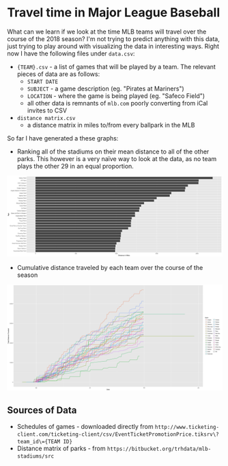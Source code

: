 # Travel time in Major League Baseball

What can we learn if we look at the time MLB teams will travel over the course of the 2018 season? I'm not trying to predict anything with this data, just trying to play around with visualizing the data in interesting ways. Right now I have the following files under `data.csv`:

- `{TEAM}.csv` - a list of games that will be played by a team. The relevant pieces of data are as follows:
  - `START DATE`
  - `SUBJECT` - a game description (eg. "Pirates at Mariners")
  - `LOCATION` - where the game is being played (eg. "Safeco Field")
  - all other data is remnants of `mlb.com` poorly converting from iCal invites to CSV
- `distance matrix.csv`
  - a distance matrix in miles to/from every ballpark in the MLB

So far I have generated a these graphs:

-  Ranking all of the stadiums on their mean distance to all of the other parks. This however is a very naïve way to look at the data, as no team plays the other 29 in an equal proportion.

![](plots/parks-by-avg-distance.png)

-  Cumulative distance traveled by each team over the course of the season


![](plots/cumulative-travel-time.png)

## Sources of Data

- Schedules of games - downloaded directly from `http://www.ticketing-client.com/ticketing-client/csv/EventTicketPromotionPrice.tiksrv\?team_id\={TEAM ID}`
- Distance matrix of parks - from `https://bitbucket.org/trhdata/mlb-stadiums/src`
